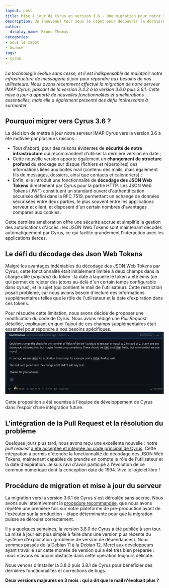 ```yaml
---
layout: post
title: Mise à jour de Cyrus en version 3.6 - Une migration pour notre serveur IMAP
description: Un (nouveau) tour sous le capot pour découvrir la dernière mise à jour de Cyrus en version 3.6
author:
  display_name: Bruno Thomas
categories:
- Sous le capot
- Avancé
tags:
- cyrus
---
```


*La technologie évolue sans cesse, et il est indispensable de maintenir notre infrastructure de messagerie à jour pour répondre aux besoins de nos utilisateurs. Nous avons récemment effectué la migration de notre serveur IMAP Cyrus, passant de la version 3.4.2 à la version 3.6.0 puis 3.6.1. Cette mise à jour a apporté de nouvelles fonctionnalités et améliorations essentielles, mais elle a également présenté des défis intéressants à surmonter.*

## Pourquoi migrer vers Cyrus 3.6 ?

La décision de mettre à jour notre serveur IMAP Cyrus vers la version 3.6 a été motivée par plusieurs raisons :
- Tout d'abord, pour des raisons évidentes de **sécurité de notre infrastructure** qui recommandent d'utiliser la dernière version en date ;
- Cette nouvelle version apporte également un **changement de structure profond** du stockage sur disque (fichiers et répertoires) des informations liées aux boîtes mail (contenu des mails, mais également fils de messages, dossiers, ainsi que contacts et calendriers) ;
- Enfin, elle introduit une fonctionnalité de **décodage des JSON Web Tokens** directement par Cyrus pour la partie HTTP. Les JSON Web Tokens (JWT) constituent un standard ouvert d'authentification sécurisée défini dans la RFC 7519, permettant un échange de données sécurisées entre deux parties, le plus souvent entre les applications serveur et client, et disposent d'un certain nombres d'avantages comparés aux cookies.

Cette dernière amélioration offre une sécurité accrue et simplifie la gestion des autorisations d'accès : les JSON Web Tokens sont maintenant décodés automatiquement par Cyrus, ce qui facilite grandement l'interaction avec les applications tierces.

## Le défi du décodage des Json Web Tokens

Malgré les avantages indéniables du décodage des JSON Web Tokens par Cyrus, cette fonctionnalité était initialement limitée à deux champs dans la charge utile (*payload*) du token : la date à laquelle le token a été émis (ce qui permet de rejeter des jetons au-delà d'un certain temps configurable dans cyrus), et le sujet (qui contient le mail de l'utilisateur). Cette restriction posait problème, car nous avions besoin d'inclure des informations supplémentaires telles que le rôle de l'utilisateur et la date d'expiration dans ces tokens.

Pour résoudre cette limitation, nous avons décidé de proposer une modification du code de Cyrus. Nous avons rédigé une _Pull Request_ détaillée, expliquant en quoi l'ajout de ces champs supplémentaires était essentiel pour répondre à nos besoins spécifiques.
*[![pull request](images/migration_cyrus/pull_request.png)](https://github.com/cyrusimap/cyrus-imapd/pull/4515)*  

Cette proposition a été soumise à l'équipe de développement de Cyrus dans l'espoir d'une intégration future.

## L’intégration de la Pull Request et la résolution du problème

Quelques jours plus tard, nous avons reçu une excellente nouvelle : notre *pull request* [a été acceptée et intégrée au code principal de Cyrus](https://github.com/cyrusimap/cyrus-imapd/pull/4526). Cette intégration a permis d'étendre la fonctionnalité de décodage des JSON Web Tokens, maintenant capables de prendre en compte le rôle de l'utilisateur et la date d'expiration. Je suis ravi d'avoir participé à l'évolution de ce commun numérique dont la conception date de 1994. Vive le logiciel libre !

## Procédure de migration et mise à jour du serveur

La migration vers la version 3.6.1 de Cyrus s'est déroulée sans accroc. Nous avons suivi attentivement la [procédure recommandée](https://www.cyrusimap.org/imap/download/upgrade.html?highlight=migration), que nous avons répétée une première fois sur notre plateforme de pré-production avant de l'exécuter sur la production - étape déterminante pour que la migration puisse se dérouler correctement.

Il y a quelques semaines, la version 3.8.0 de Cyrus a été publiée à son tour. La mise à jour est plus simple à faire dans une version plus récente du système d'exploitation (problème de version de dépendances). Nous sommes passés de la Debian 11 à la [Debian 12](https://www.debian.org/News/2023/20230610). Merci aux développeurs ayant travaillé sur cette montée de version qui a été très bien préparée : nous n'avons eu aucun obstacle dans cette opération toujours délicate.

Nous venons d'installer la 3.8.0 puis 3.8.1 de Cyrus pour bénéficier des dernières fonctionnalités et corrections de bugs.

**Deux versions majeures en 3 mois : qui a dit que le mail n'évoluait plus ?**
